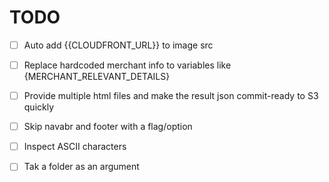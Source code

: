 # TODO

- [ ] Auto add {{CLOUDFRONT_URL}} to image src
- [ ] Replace hardcoded merchant info to variables like {MERCHANT_RELEVANT_DETAILS}
- [ ] Provide multiple html files and make the result json commit-ready to S3 quickly
- [ ] Skip navabr and footer with a flag/option

- [ ] Inspect ASCII characters
- [ ] Tak a folder as an argument
